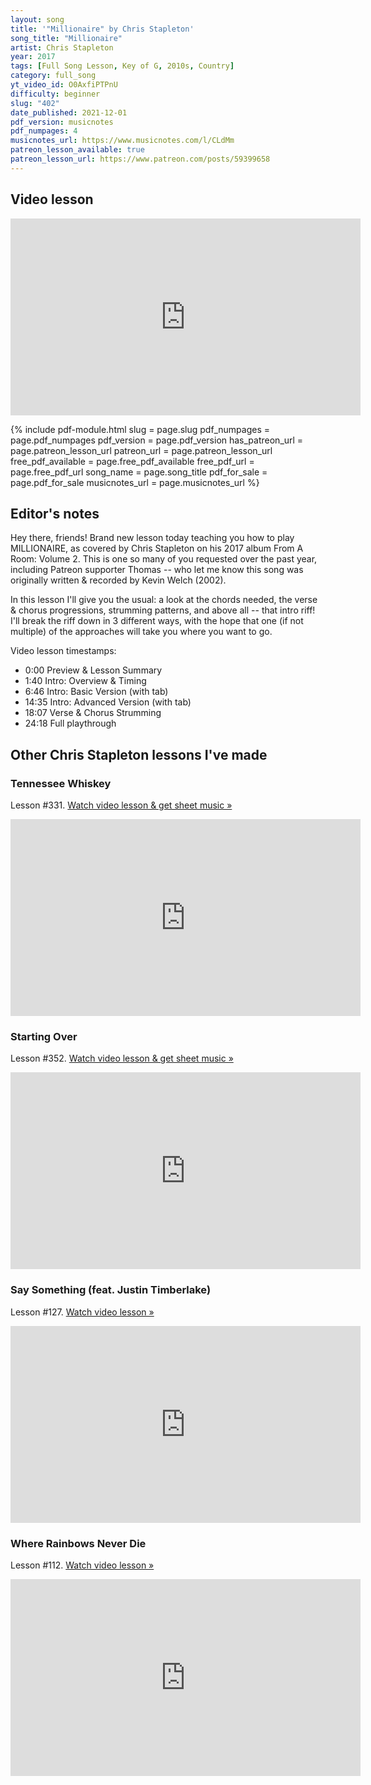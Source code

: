 ```yaml
---
layout: song
title: '"Millionaire" by Chris Stapleton'
song_title: "Millionaire"
artist: Chris Stapleton
year: 2017
tags: [Full Song Lesson, Key of G, 2010s, Country]
category: full_song
yt_video_id: O0AxfiPTPnU
difficulty: beginner
slug: "402"
date_published: 2021-12-01
pdf_version: musicnotes
pdf_numpages: 4
musicnotes_url: https://www.musicnotes.com/l/CLdMm
patreon_lesson_available: true
patreon_lesson_url: https://www.patreon.com/posts/59399658
---
```


## Video lesson

<iframe width="560" height="315" src="https://www.youtube.com/embed/{{page.yt_video_id}}" frameborder="0" allow="accelerometer; autoplay; encrypted-media; gyroscope; picture-in-picture" allowfullscreen></iframe>

{% include pdf-module.html slug = page.slug pdf_numpages = page.pdf_numpages pdf_version = page.pdf_version has_patreon_url = page.patreon_lesson_url patreon_url = page.patreon_lesson_url free_pdf_available = page.free_pdf_available free_pdf_url = page.free_pdf_url song_name = page.song_title pdf_for_sale = page.pdf_for_sale musicnotes_url = page.musicnotes_url %}

## Editor's notes

Hey there, friends! Brand new lesson today teaching you how to play MILLIONAIRE, as covered by Chris Stapleton on his 2017 album From A Room: Volume 2. This is one so many of you requested over the past year, including Patreon supporter Thomas -- who let me know this song was originally written & recorded by Kevin Welch (2002).

In this lesson I'll give you the usual: a look at the chords needed, the verse & chorus progressions, strumming patterns, and above all -- that intro riff! I'll break the riff down in 3 different ways, with the hope that one (if not multiple) of the approaches will take you where you want to go.

Video lesson timestamps:

- 0:00 Preview & Lesson Summary
- 1:40 Intro: Overview & Timing
- 6:46 Intro: Basic Version (with tab)
- 14:35 Intro: Advanced Version (with tab)
- 18:07 Verse & Chorus Strumming
- 24:18 Full playthrough

## Other Chris Stapleton lessons I've made

### Tennessee Whiskey

Lesson #331. [Watch video lesson & get sheet music »](/lessons/331)

<iframe width="560" height="315" src="https://www.youtube.com/embed/DuCGgGYEvz4" frameborder="0" allow="accelerometer; autoplay; encrypted-media; gyroscope; picture-in-picture" allowfullscreen></iframe>

### Starting Over

Lesson #352. [Watch video lesson & get sheet music »](/lessons/352)

<iframe width="560" height="315" src="https://www.youtube.com/embed/S1s8uI-GnOk" frameborder="0" allow="accelerometer; autoplay; encrypted-media; gyroscope; picture-in-picture" allowfullscreen></iframe>

### Say Something (feat. Justin Timberlake)

Lesson #127. [Watch video lesson »](/lessons/127)

<iframe width="560" height="315" src="https://www.youtube.com/embed/4gByzn1LrHQ" frameborder="0" allow="accelerometer; autoplay; encrypted-media; gyroscope; picture-in-picture" allowfullscreen></iframe>

### Where Rainbows Never Die

Lesson #112. [Watch video lesson »](/lessons/112)

<iframe width="560" height="315" src="https://www.youtube.com/embed/iHutof1EDm0" frameborder="0" allow="accelerometer; autoplay; encrypted-media; gyroscope; picture-in-picture" allowfullscreen></iframe>
